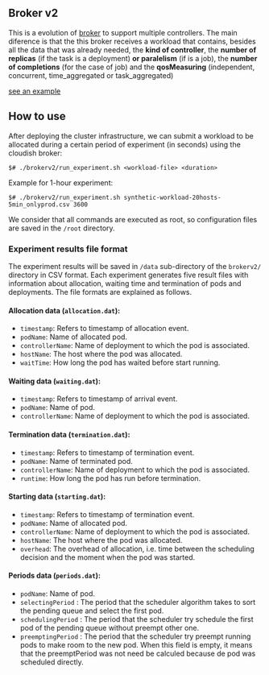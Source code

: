 ## Broker v2

This is a evolution of [broker](https://github.com/cloudish-ufcg/cloudish-kubernetes-experiment/blob/support-multiple-controllers/broker/broker.go)
to support multiple controllers. The main diference is that the this broker receives a workload that contains, besides all the data that was already needed,
the **kind of controller**, the **number of replicas** (if the task is a deployment) **or paralelism** (if is a job), the **number of completions** (for the case of job)
and the **qosMeasuring** (independent, concurrent, time_aggregated or task_aggregated)

[see an example](https://github.com/cloudish-ufcg/cloudish-kubernetes-experiment/blob/support-multiple-controllers/brokerv2/inputexample.csv)

## How to use

After deploying the cluster infrastructure, we can submit a workload to be allocated during a certain period of experiment (in seconds) using the cloudish broker:

`$# ./brokerv2/run_experiment.sh <workload-file> <duration>`

Example for 1-hour experiment:

`$# ./brokerv2/run_experiment.sh synthetic-workload-20hosts-5min_onlyprod.csv 3600`

We consider that all commands are executed as root, so configuration files are saved in the `/root` directory.

### Experiment results file format

The experiment results will be saved in `/data` sub-directory of the `brokerv2/` directory in CSV format. Each experiment generates five result files with information about allocation, waiting time and termination of pods and deployments. The file formats are explained as follows.

#### Allocation data (`allocation.dat`):

- `timestamp`: Refers to timestamp of allocation event.
- `podName`: Name of allocated pod.
- `controllerName`: Name of deployment to which the pod is associated.
- `hostName`: The host where the pod was allocated.
- `waitTime`: How long the pod has waited before start running.

#### Waiting data (`waiting.dat`):

- `timestamp`: Refers to timestamp of arrival event.
- `podName`: Name of pod.
- `controllerName`: Name of deployment to which the pod is associated.

#### Termination data (`termination.dat`):

- `timestamp`: Refers to timestamp of termination event.
- `podName`: Name of terminated pod.
- `controllerName`: Name of deployment to which the pod is associated.
- `runtime`: How long the pod has run before termination.

#### Starting data (`starting.dat`):

- `timestamp`: Refers to timestamp of termination event.
- `podName`: Name of allocated pod.
- `controllerName`: Name of deployment to which the pod is associated.
- `hostName`: The host where the pod was allocated.
- `overhead`: The overhead of allocation, i.e. time between the scheduling decision and the moment when the pod was started.


#### Periods data (`periods.dat`):

- `podName`: Name of pod.
- `selectingPeriod` : The period that the scheduler algorithm takes to sort the pending queue and select the first pod.
- `schedulingPeriod` : The period that the scheduler try schedule the first pod of the pending queue without preempt other one.
- `preemptingPeriod` : The period that the scheduler try preempt running pods to make room to the new pod. When this field is empty, it means that the preemptPeriod was not need be calculed because de pod was scheduled directly.
